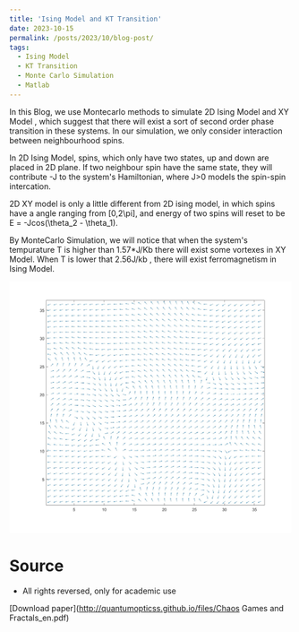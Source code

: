 ```yaml
---
title: 'Ising Model and KT Transition'
date: 2023-10-15
permalink: /posts/2023/10/blog-post/
tags:
  - Ising Model
  - KT Transition
  - Monte Carlo Simulation
  - Matlab
---
```


In this Blog, we use Montecarlo methods to simulate 2D Ising Model and XY Model , which suggest that there will exist a sort of second order phase transition in these systems. In our simulation, we only consider interaction between neighbourhood spins.  

In 2D Ising Model, spins, which only have two states, up and down are placed in 2D plane. If two neighbour spin have the same state, they will contribute -J to the system's Hamiltonian, where J>0 models the spin-spin intercation. 

2D XY model is only a little different from 2D ising model, in which spins have a angle ranging from [0,2\pi], and energy of two spins will reset to be E = -Jcos(\theta_2 - \theta_1). 

By MonteCarlo Simulation, we will notice that when the system's tempurature T is higher than 1.57*J/Kb there will exist some vortexes in XY Model. When T is lower that 2.56J/kb , there will exist ferromagnetism in Ising Model.

<img src='/images/KT_transition.jpg' alt="Vortexes"> 

Source
======
* All rights reversed, only for academic use

[Download paper](http://quantumopticss.github.io/files/Chaos Games and Fractals_en.pdf) 
